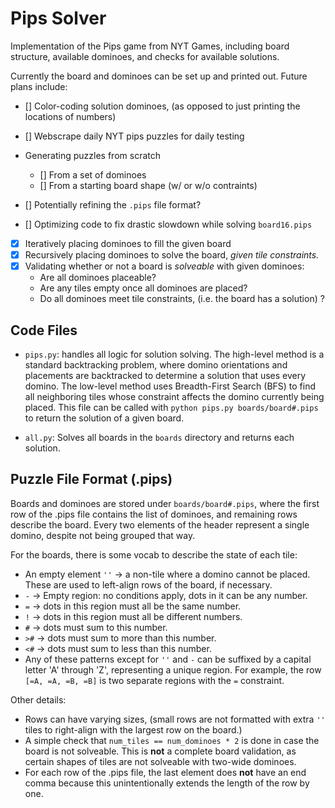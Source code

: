 # Pips Solver

Implementation of the Pips game from NYT Games, including board structure, available dominoes, and checks for available solutions.

Currently the board and dominoes can be set up and printed out. Future plans include:

- [] Color-coding solution dominoes, (as opposed to just printing the locations of numbers)

- [] Webscrape daily NYT pips puzzles for daily testing

- Generating puzzles from scratch
    - [] From a set of dominoes
    - [] From a starting board shape (w/ or w/o contraints)

- [] Potentially refining the `.pips` file format?

- [] Optimizing code to fix drastic slowdown while solving `board16.pips`

- [x] Iteratively placing dominoes to fill the given board
- [x] Recursively placing dominoes to solve the board, *given tile constraints.*
- [x] Validating whether or not a board is *solveable* with given dominoes:
    - Are all dominoes placeable?
    - Are any tiles empty once all dominoes are placed?
    - Do all dominoes meet tile constraints, (i.e. the board has a solution) ?


## Code Files

- `pips.py`: handles all logic for solution solving. The high-level method is a standard backtracking problem, where domino orientations and placements are backtracked to determine a solution that uses every domino. The low-level method uses Breadth-First Search (BFS) to find all neighboring tiles whose constraint affects the domino currently being placed. This file can be called with `python pips.py boards/board#.pips` to return the solution of a given board.

- `all.py`: Solves all boards in the `boards` directory and returns each solution.

## Puzzle File Format (.pips)
Boards and dominoes are stored under `boards/board#.pips`, where the first row of the .pips file contains the list of dominoes, and remaining rows describe the board. Every two elements of the header represent a single domino, despite not being grouped that way.

For the boards, there is some vocab to describe the state of each tile:

- An empty element `''` -> a non-tile where a domino cannot be placed.
These are used to left-align rows of the board, if necessary.
- `-` -> Empty region: no conditions apply, dots in it can be any number.
- `=` -> dots in this region must all be the same number.
- `!` -> dots in this region must all be different numbers.
- `#` -> dots must sum to this number.
- `>#` -> dots must sum to more than this number.
- `<#` -> dots must sum to less than this number.
- Any of these patterns except for `''` and `-` can be suffixed by a capital letter 'A' through 'Z', representing a unique region. For example, the row `[=A, =A, =B, =B]` is two separate regions with the `=` constraint. 

Other details:
- Rows can have varying sizes, (small rows are not formatted with extra `''` tiles to right-align with the largest row on the board.)
- A simple check that `num_tiles == num_dominoes * 2` is done in case the board is not solveable. This is **not** a complete board validation, as certain shapes of tiles are not solveable with two-wide dominoes.
- For each row of the .pips file, the last element does **not** have an end comma because this unintentionally extends the length of the row by one. 